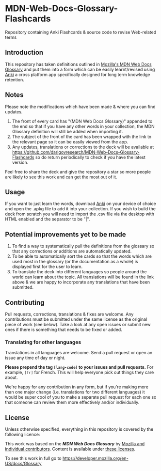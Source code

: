 # MDN-Web-Docs-Glossary-Flashcards
Repository containing Anki Flashcards &amp; source code to revise Web-related terms

## Introduction
This repository has taken definitions outlined in [Mozilla's MDN Web Docs Glossary](https://developer.mozilla.org/en-US/docs/Glossary) and put them into a form which can be easily learnt/revised using <a href="https://apps.ankiweb.net/">Anki</a> a cross platform app specifically designed for long term knowledge retention.

## Notes
Please note the modifications which have been made & where you can find updates.
1. The front of every card has "(MDN Web Docs Glossary)" appended to the end so that if you have any other words in your collection, the MDN Glossary definition will still be added when importing it.
2. The subject of the front of the card has been wrapped with the link to the relevant page so it can be easily viewed from the app.
3. Any updates, translations or corrections to the deck will be available at <a href="https://github.com/darigovresearch/MDN-Web-Docs-Glossary-Flashcards">https://github.com/darigovresearch/MDN-Web-Docs-Glossary-Flashcards</a> so do return periodically to check if you have the latest version.

Feel free to share the deck and give the repository a star so more people are likely to see this work and can get the most out of it.

## Usage
If you want to just learn the words, download <a href="https://apps.ankiweb.net/">Anki</a> on your device of choice and open the .apkg file to add it into your collection. If you wish to build the deck from scratch you will need to import the .csv file via the desktop with HTML enabled and the separator to be "|".

## Potential improvements yet to be made
1. To find a way to systematically pull the definitions from the glossary so that any corrections or additions are automatically updated.
2. To be able to automatically sort the cards so that the words which are used most in the glossary (or the documentation as a whole) is displayed first for the user to learn.
3. To translate the deck into different languages so people around the world can learn about the topic. All translations will be found in the link above & we are happy to incorporate any translations that have been submitted.

## Contributing
Pull requests, corrections, translations & fixes are welcome. Any contributions must be submitted under the same license as the original piece of work (see below). Take a look at any open issues or submit new ones if there is something that needs to be fixed or added.

### Translating for other languages
Translations in all languages are welcome. Send a pull request or open an issue any time of day or night.

**Please prepend the tag `[lang-code]` to your issues and pull requests.** For example, `[fr]` for French. This will help everyone pick out things they care about.

We're happy for any contribution in any form, but if you're making more than one major change (i.e. translations for two different languages) it would be super cool of you to make a separate pull request for each one so that someone can review them more effectively and/or individually.

## License
Unless otherwise specified, everything in this repository is covered by the following licence:

This work was based on the ***MDN Web Docs Glossary*** by [Mozilla and individual contributors](https://developer.mozilla.org/en-US/docs/Glossary). Content is available under [these licenses](https://developer.mozilla.org/docs/MDN/About#Copyrights_and_licenses).

To see this work in full go to https://developer.mozilla.org/en-US/docs/Glossary
